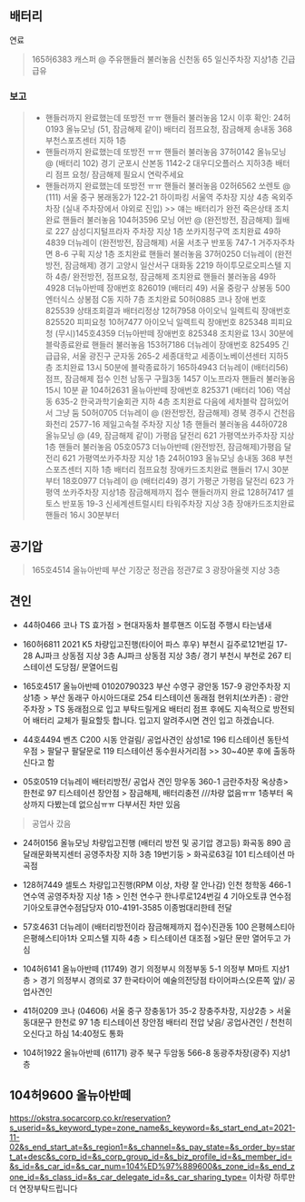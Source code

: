 ## 배터리
연료
> 165허6383 캐스퍼 @ 주유핸들러 불러놓음 신천동 65  일신주차장 지상1층 긴급급유

### 보고
> * 핸들러까지 완료했는데 또방전 ㅠㅠ 핸들러 불러놓음 12시 이후 확인: 24허0193 올뉴모닝 (51, 잠금해제 같이) 배터리 점프요청, 잠금해제 송내동 368 부천스포츠센터 지하 1층
> * 핸들러까지 완료했는데 또방전 ㅠㅠ 핸들러 불러놓음 37허0142 올뉴모닝 @ (배터리 102) 경기 군포시 산본동 1142-2 대우디오플러스 지하3층   배터리 점프 요청/ 잠금해제 필요시 연락주세요
> * 핸들러까지 완료했는데 또방전 ㅠㅠ 핸들러 불러놓음 02허6562 쏘렌토 @ (111) 서울 중구 봉래동2가 122-21  하이파킹 서울역 주차장 지상 4층 옥외주차장 (실내 주차장에서 야외로 진입) >> 얘는 배터리가 완전 죽은상태
> 조치완료 핸들러 불러놓음 104허3596 모닝 어반 @ (완전방전, 잠금해제) 월배로 227 삼성디지털프라자 주차장 지상 1층 쏘카지정구역
> 조치완료 49하4839 더뉴레이  (완전방전, 잠금해제)  서울 서초구 반포동 747-1 거주자주차면 8-6 구획 지상 1층
> 조치완료 핸들러 불러놓음 37허0250 더뉴레이 (완전방전, 잠금해제) 경기 고양시 일산서구 대화동 2219 하이투모로오피스텔 지하 4층/  완전방전, 점프요청, 잠금해제
> 조치완료 핸들러 불러놓음 49하4928 더뉴아반떼 장애번호 826019 (배터리 49) 서울 중랑구 상봉동 500 엔터식스 상봉점 C동 지하 7층 
> 조치완료 50허0885 코나 장애 번호 825539 상태조회결과 배터리정상
> 12허7958 아이오닉 일렉트릭 장애번호 825520 피피요청
> 10허7477 아이오닉 일렉트릭 장애번호 825348 피피요청
(무시)145호4359 더뉴아반떼 장애번호 825348
> 조치완료 13시 30분에 블락종료완료 핸들러 불러놓음 153허7186 더뉴레이 장애번호 825495 긴급급유, 서울 광진구 군자동 265-2 세종대학교 세종이노베이션센터 지하5층
> 조치완료 13시 50분에 블락종료하기 165하4943 더뉴레이 (배터리56) 점프, 잠금해제 접수 인천 남동구 구월3동 1457 이노프라자
> 핸들러 불러놓음 15시 10분 끝 104허2631 올뉴아반떼 장애번호 825371 (배터리 106) 역삼동 635-2 한국과학기술회관 지하 4층
> 조치완료 다음에 세차블락 잡혀있어서 그냥 둠 50허0705 더뉴레이 @ (완전방전, 잠금해제) 경북 경주시 건천읍 화천리 2577-16 제일고속철 주차장 지상 1층
> 핸들러 불러놓음 44하0728 올뉴모닝 @ (49, 잠금해제 같이) 가평읍 달전리 621 가평역쏘카주차장 지상 1층
> 핸들러 불러놓음 05호0573	더뉴아반떼    (완전방전, 잠금해제)가평읍 달전리 621 가평역쏘카주차장 지상 1층
> 24허0193	올뉴모닝  송내동 368 부천스포츠센터 지하 1층 배터리 점프요청 장애카드조치완료 핸들러 17시 30분부터
> 18호0977 더뉴레이 @	(배터리49) 경기 가평군 가평읍 달전리 623 가평역 쏘카주차장 지상1층 잠금해제까지 접수 핸들러까지 완료
> 128허7417 셀토스 반포동 19-3 신세계센트럴시티 타워주차장 지상 3층 장애카드조치완료 핸들러 16시 30분부터


## 공기압
>165호4514	올뉴아반떼 부산 기장군 정관읍 정관7로 3 광장아울렛 지상 3층 

## 견인
* 44하0466 코나 TS 효가점 > 현대자동차 블루핸즈 이도점 주행시 타는냄새

* 160허6811 2021 K5 차량입고진행(타이어 파스 후우) 부천시 길주로121번길 17-28 AJ파크 상동점 지상 3층 AJ파크 상동점 지상 3층/  경기 부천시 부천로 267 티스테이션 도당점/ 문열어드림

* 165호4517 올뉴아반떼 
01020790323
부산 수영구 광안동 157-9 광안주차장 지상1층 > 부산 동래구 아시아드대로 254 티스테이션 동래점
현위치(쏘카존) : 광안주차장 > TS 동래점으로 입고 부탁드릴게요
배터리 점프 후에도 지속적으로 방전되어 배터리 교체가 필요할듯 합니다. 입고지 알려주시면 견인 입고 하겠습니다.

* 44호4494 벤츠 C200   시동 안걸림/ 공업사견인 삼성1로 196 티스테이션 동탄석우점 > 팔달구 팔달문로 119 티스테이션 동수원사거리점 >> 30~40분 후에 출동하신다고 함

* 05호0519	더뉴레이 배터리방전/ 공업사 견인 망우동 360-1 금란주차장 옥상층> 한천로 97 티스테이션 장안점 > 잠금해제, 배터리충전 ///차량 없음ㅠㅠ 1층부터 옥상까지 다봤는데 없으심ㅠㅠ 다부서진 차만 있음
>공업사 갔음 

* 24허0156	올뉴모닝 차량입고진행 (배터리 방전 및 공기압 경고등) 화곡동 890 곰달래문화복지센터 공영주차장 지하 3층 19번기둥 >  화곡로63길 101 티스테이션 마곡점

* 128허7449	셀토스 차량입고진행(RPM 이상, 차량 잘 안나감) 인천 청학동 466-1 연수역 공영주차장 지상 1층 > 인천 연수구 한나루로124번길 4 기아오토큐 연수점
기아오토큐연수점담당자 010-4191-3585 이종범대리한테 전달

* 57호4631 더뉴레이  (배터리방전이라 잠금해제까지 접수)진관동 100 은평헤스티아 은평헤스티아1차 오피스텔 지하 4층 > 티스테이션 대조점 >일단 문만 열어두고 가심

* 104허6141	올뉴아반떼  (11749) 경기 의정부시 의정부동 5-1 의정부 M마트 지상1층 > 경기 의정부시 경의로 37 한국타이어 예술의전당점 타이어파스(오른쪽 앞)/ 공업사견인 

* 41허0209	코나 (04606) 서울 중구 장충동1가 35-2 장충주차장, 지상2층 > 서울 동대문구 한천로 97 1층 티스테이션 장안점 배터리 전압 낮음/ 공업사견인 / 천천히 오신다고 하심 14:40정도 통화

* 104허1922	올뉴아반떼 (61171) 광주 북구 두암동 566-8 동광주차장(광주) 지상1층 

## 104허9600 올뉴아반떼
https://okstra.socarcorp.co.kr/reservation?s_userid=&s_keyword_type=zone_name&s_keyword=&s_start_end_at=2021-11-02&s_end_start_at=&s_region1=&s_channel=&s_pay_state=&s_order_by=start_at+desc&s_corp_id=&s_corp_group_id=&s_biz_profile_id=&s_member_id=&s_id=&s_car_id=&s_car_num=104%ED%97%889600&s_zone_id=&s_end_zone_id=&s_class_id=&s_car_delegate_id=&s_car_sharing_type=
이차량 하루만 더 연장부탁드립니다